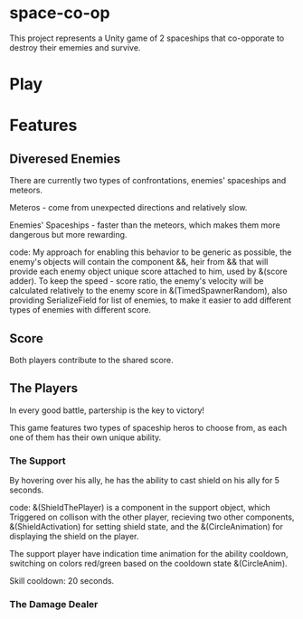 # space-co-op
This project represents a Unity game of 2 spaceships that co-opporate to destroy their ememies and survive.

# Play

# Features
## Diveresed Enemies
There are currently two types of confrontations, enemies' spaceships and meteors.

Meteros - come from unexpected directions and relatively slow.

Enemies' Spaceships - faster than the meteors, which makes them more dangerous but more rewarding.

code:
My approach for enabling this behavior to be generic as possible, the enemy's objects will contain the component &&, heir from && that will provide each enemy object unique score attached to him, used by &(score adder).
To keep the speed - score ratio, the enemy's velocity will be calculated relatively to the enemy score in &(TimedSpawnerRandom), also providing SerializeField for list of enemies, to make it easier to add different types of enemies with different score.

## Score
Both players contribute to the shared score.

## The Players
In every good battle, partership is the key to victory!

This game features two types of spaceship heros to choose from, as each one of them has their own unique ability.



### The Support
By hovering over his ally, he has the ability to cast shield on his ally for 5 seconds.

code:
&(ShieldThePlayer) is a component in the support object, which Triggered on collison with the other player, recieving two other components, &(ShieldActivation) for setting shield state, and the &(CircleAnimation) for displaying the shield on the player.

The support player have indication time animation for the ability cooldown, switching on colors red/green based on the cooldown state &(CircleAnim). 

Skill cooldown: 20 seconds.

### The Damage Dealer



